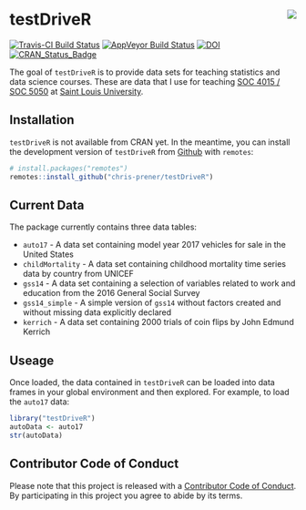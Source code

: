 
<!-- README.md is generated from README.Rmd. Please edit that file -->

# testDriveR <img src="man/figures/logo.png" align="right" />

[![Travis-CI Build
Status](https://travis-ci.org/chris-prener/testDriveR.svg?branch=master)](https://travis-ci.org/chris-prener/testDriveR)
[![AppVeyor Build
Status](https://ci.appveyor.com/api/projects/status/github/chris-prener/testDriveR?branch=master&svg=true)](https://ci.appveyor.com/project/chris-prener/testDriveR)
[![DOI](https://zenodo.org/badge/95270521.svg)](https://zenodo.org/badge/latestdoi/95270521)
[![CRAN\_Status\_Badge](http://www.r-pkg.org/badges/version/testDriveR)](https://cran.r-project.org/package=testDriveR)

The goal of `testDriveR` is to provide data sets for teaching statistics
and data science courses. These are data that I use for teaching
[SOC 4015 / SOC 5050](https://slu-soc5050.github.io) at [Saint Louis
University](https://slu.edu).

## Installation

`testDriveR` is not available from CRAN yet. In the meantime, you can
install the development version of `testDriveR` from
[Github](https://github.com/chris-prener/testDriveR) with `remotes`:

``` r
# install.packages("remotes")
remotes::install_github("chris-prener/testDriveR")
```

## Current Data

The package currently contains three data tables:

  - `auto17` - A data set containing model year 2017 vehicles for sale
    in the United States
  - `childMortality` - A data set containing childhood mortality time
    series data by country from UNICEF
  - `gss14` - A data set containing a selection of variables related to
    work and education from the 2016 General Social Survey
  - `gss14_simple` - A simple version of `gss14` without factors created
    and without missing data explicitly declared
  - `kerrich` - A data set containing 2000 trials of coin flips by John
    Edmund Kerrich

## Useage

Once loaded, the data contained in `testDriveR` can be loaded into data
frames in your global environment and then explored. For example, to
load the `auto17` data:

``` r
library("testDriveR")
autoData <- auto17
str(autoData)
```

## Contributor Code of Conduct

Please note that this project is released with a [Contributor Code of
Conduct](.github/CODE_OF_CONDUCT.md). By participating in this project
you agree to abide by its terms.
